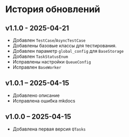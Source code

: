 # История обновлений

## v1.1.0 - 2025-04-21
- Добавлен `TestCase`/`AsyncTestCase`
- Добавлены базовые классы для тестирования.
- Добавлен параметр `global_config` для `BaseStorage`
- Добавлен `TaskStatusEnum`
- Исправлены настройки `QueueConfig`
- Исправлен `BaseWorker`

## v1.0.1 – 2025-04-15
- Добавлено описание
- Исправлена ошибка mkdocs

## v1.0.0 – 2025-04-15
- Добавлена первая версия `QTasks`
